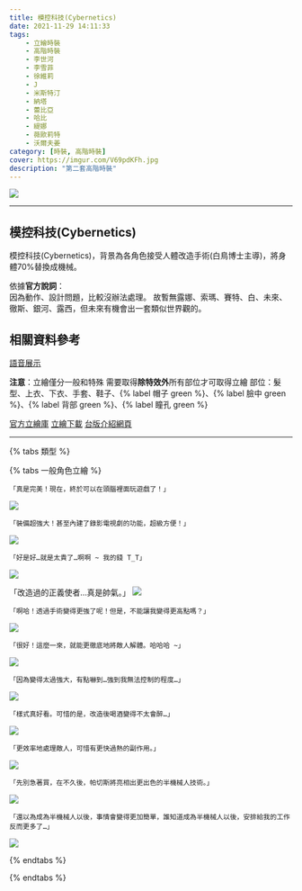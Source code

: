 ```yaml
---
title: 模控科技(Cybernetics)
date: 2021-11-29 14:11:33
tags:
    - 立繪時裝
    - 高階時裝
    - 李世河
    - 李雪菲
    - 徐維莉
    - J
    - 米斯特汀
    - 納塔
    - 蕾比亞
    - 哈比
    - 緹娜
    - 薇歐莉特
    - 沃爾夫姜
category: [時裝, 高階時裝]
cover: https://imgur.com/V69pdKFh.jpg
description: "第二套高階時裝"
---
```

		
[![](https://imgur.com/V69pdKFh.jpg)](https://imgur.com/V69pdKF.jpg)
		    
---
## 模控科技(Cybernetics)

模控科技(Cybernetics)，背景為各角色接受人體改造手術(白鳥博士主導)，將身體70%替換成機械。

依據**官方說詞**：            
因為動作、設計問題，比較沒辦法處理。
故暫無露娜、索瑪、賽特、白、未來、徹斯、銀河、露西，但未來有機會出一套類似世界觀的。

## 相關資料參考

[語音展示](https://youtube.com/playlist?list=PLuZgoltyKSaSllJM8gn6PAP6UzSgIoG87)
		
**注意**：立繪僅分一般和特殊
需要取得**除特效外**所有部位才可取得立繪
部位：髮型、上衣、下衣、手套、鞋子、{% label 帽子 green %}、{% label 臉中 green %}、{% label 背部 green %}、{% label 瞳孔 green %}
		

[官方立繪庫](https://closers.nexon.com/Pds/FanSiteKit)
[立繪下載](https://closers.vod.nexoncdn.co.kr/site/fansitekit/Closers_FansiteKit_cyber_2018.zip)
[台版介紹網頁](https://landing.mangot5.com/template/closers/event/180202_update2/index.html#sec2)

---	

{% tabs 類型 %}
<!-- tab 一般立繪-->
{% tabs 一般角色立繪 %}
<!-- tab 李世河(Seha)-->
	「真是完美！現在，終於可以在頭腦裡面玩遊戲了！」
[![](https://i.imgur.com/mqCNBg6h.jpg)](https://i.imgur.com/mqCNBg6.jpg)
<!-- endtab -->
<!-- tab 李雪菲(Seulbi)-->
	「裝備超強大！甚至內建了錄影電視劇的功能，超級方便！」
[![](https://i.imgur.com/bTfOnxNh.jpg)](https://i.imgur.com/bTfOnxN.jpg)
<!-- endtab -->
<!-- tab 徐維莉(Yuri)-->
	「好是好…就是太貴了…啊啊 ~ 我的錢 T_T」
[![](https://i.imgur.com/lCryHwSh.jpg)](https://i.imgur.com/lCryHwS.jpg)
<!-- endtab -->
<!-- tab J-->
「改造過的正義使者…真是帥氣。」
[![](https://i.imgur.com/cVJwmMzh.jpg)](https://i.imgur.com/cVJwmMz.jpg)
<!-- endtab -->
<!-- tab 米斯特汀(Tein)-->
	「啊哈！透過手術變得更強了呢！但是，不能讓我變得更高點嗎？」
[![](https://i.imgur.com/A3RsqtBh.jpg)](https://i.imgur.com/A3RsqtB.jpg)
<!-- endtab -->
<!-- tab 納塔(Nata)-->
	「很好！這麼一來，就能更徹底地將敵人解體。哈哈哈 ~」
[![](https://i.imgur.com/nc7tMmLh.jpg)](https://i.imgur.com/nc7tMmL.jpg)
<!-- endtab -->
<!-- tab 蕾比雅(Levia)-->
	「因為變得太過強大，有點嚇到…強到我無法控制的程度…」
[![](https://i.imgur.com/xX4B8pph.jpg)](https://i.imgur.com/xX4B8pp.jpg)
<!-- endtab -->
<!-- tab 哈比(Harpy)-->
	「樣式真好看。可惜的是，改造後喝酒變得不太會醉…」
[![](https://i.imgur.com/KNOCO0Oh.jpg)](https://i.imgur.com/KNOCO0O.jpg)
<!-- endtab -->
<!-- tab 緹娜(Tina)-->
	「更效率地處理敵人，可惜有更快過熱的副作用。」
[![](https://i.imgur.com/UgfI1KMh.jpg)](https://i.imgur.com/UgfI1KM.jpg)
<!-- endtab -->
<!-- tab 薇歐莉特(Violet)-->
	「先別急著買，在不久後，帕切斯將亮相出更出色的半機械人技術。」
[![](https://i.imgur.com/39l9USuh.jpg)](https://i.imgur.com/39l9USu.jpg)
<!-- endtab -->
<!-- tab 沃爾夫姜(Wolfgang)-->
	「還以為成為半機械人以後，事情會變得更加簡單，誰知道成為半機械人以後，安排給我的工作反而更多了…」
[![](https://i.imgur.com/osAepEAh.jpg)](https://i.imgur.com/osAepEA.jpg)
<!-- endtab -->
		

<!-- endtab -->
{% endtabs %}
<!-- endtab -->
{% endtabs %}